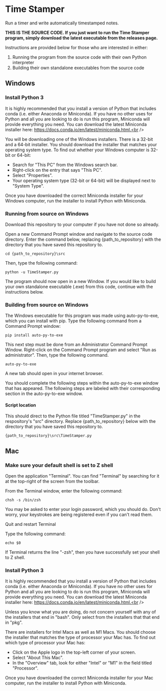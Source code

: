 # Time Stamper <br />
Run a timer and write automatically timestamped notes.<br />

**THIS IS THE SOURCE CODE. If you just want to run the Time Stamper program, simply download the latest executable from the releases page.**<br />

Instructions are provided below for those who are interested in either:
1. Running the program from the source code with their own Python interpreter
2. Building their own standalone executables from the source code

## Windows
### Install Python 3
It is highly recommended that you install a version of Python that includes conda (i.e. either Anaconda or Miniconda). If you have no other uses for Python and all you are looking to do is run this program, Miniconda will provide everything you need. You can download the latest Miniconda installer here: https://docs.conda.io/en/latest/miniconda.html.<br />

You will be downloading one of the Windows installers. There is a 32-bit and a 64-bit installer. You should download the installer that matches your operating system type. To find out whether your Windows computer is 32-bit or 64-bit:<br />
* Search for "This PC" from the Windows search bar.<br />
* Right-click on the entry that says "This PC".<br />
* Select "Properties".<br />
* Your operating system type (32-bit or 64-bit) will be displayed next to "System Type".<br />

Once you have downloaded the correct Miniconda installer for your Windows computer, run the installer to install Python with Miniconda.

### Running from source on Windows
Download this repository to your computer if you have not done so already.<br />

Open a new Command Prompt window and navigate to the source code directory. Enter the command below, replacing {path_to_repository} with the directory that you have saved this repository to.
```
cd {path_to_repository}\src
```

Then, type the following command:
```
python -u TimeStamper.py
```

The program should now open in a new Window. If you would like to build your own standalone executable (.exe) from this code, continue with the instructions below.

### Building from source on Windows
The Windows executable for this program was made using auto-py-to-exe, which you can install with pip. Type the following command from a Command Prompt window:
```
pip install auto-py-to-exe
```
This next step must be done from an Administrator Command Prompt Window. Right-click on the Command Prompt program and select "Run as administrator". Then, type the following command.
```
auto-py-to-exe
```
A new tab should open in your internet browser.<br />

You should complete the following steps within the auto-py-to-exe window that has appeared. The following steps are labeled with their corresponding section in the auto-py-to-exe window.

#### Script location
This should direct to the Python file titled "TimeStamper.py" in the respository's "src" directory. Replace {path_to_repository} below with the directory that you have saved this repository to.
```
{path_to_repository}\src\TimeStamper.py
```

## Mac
### Make sure your default shell is set to Z shell
Open the application "Terminal". You can find "Terminal" by searching for it at the top-right of the screen from the toolbar.<br />

From the Terminal window, enter the following command:
```
chsh -s /bin/zsh
```
You may be asked to enter your login password, which you should do. Don't worry, your keystrokes are being registered even if you can't read them.<br />

Quit and restart Terminal<br />

Type the following command:
```
echo $0
```
If Terminal returns the line "-zsh", then you have successfully set your shell to Z shell.<br />
### Install Python 3
It is highly recommended that you install a version of Python that includes conda (i.e. either Anaconda or Miniconda). If you have no other uses for Python and all you are looking to do is run this program, Miniconda will provide everything you need. You can download the latest Miniconda installer here: https://docs.conda.io/en/latest/miniconda.html.<br />

Unless you know what you are doing, do not concern yourself with any of the installers that end in "bash". Only select from the installers that that end in "pkg".<br />

There are installers for Intel Macs as well as M1 Macs. You should choose the installer that matches the type of processor your Mac has. To find out which type of processor your Mac has:<br />
* Click on the Apple logo in the top-left corner of your screen.<br />
* Select "About This Mac".<br />
* In the "Overview" tab, look for either "Intel" or "M1" in the field titled "Processor".<br />

Once you have downloaded the correct Miniconda installer for your Mac computer, run the installer to install Python with Miniconda.<br />
